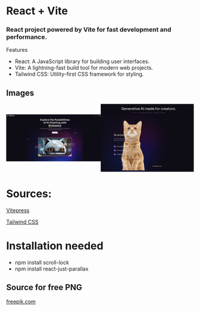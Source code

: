 # React + Vite

<h3> React project powered by Vite for fast development and performance. </h3>

Features
- React: A JavaScript library for building user interfaces.
- Vite: A lightning-fast build tool for modern web projects.
- Tailwind CSS: Utility-first CSS framework for styling.

## Images

<div style="display: flex; justify-content: center; align-items: center;">
    <a href="github_images/img1.jpg" target="_blank">
        <img src="github_images/img1.jpg" alt="Screenshot 1" />
    </a>
    <a href="github_images/img2.jpg" target="_blank">
        <img src="github_images/img2.jpg" alt="Screenshot 2" />
    </a>
</div>


# Sources:

<a href="https://vitepress.dev" target="_blank">Vitepress</a>

<a href="https://tailwindcss.com" target="_blank">Tailwind CSS</a>

# Installation needed

- npm install scroll-lock
- npm install react-just-parallax

## Source for free PNG

<a href="https://www.freepik.com" target="_blank">freepik.com</a>

